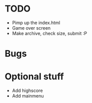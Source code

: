 # TODO

* Pimp up the index.html
* Game over screen
* Make archive, check size, submit :P

# Bugs

# Optional stuff

* Add highscore
* Add mainmenu
